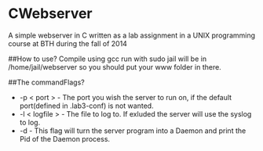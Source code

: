 CWebserver
==========

A simple webserver in C written as a lab assignment in a UNIX programming course at BTH during the fall of 2014


##How to use?
 Compile using gcc
 run with sudo
 jail will be in /home/jail/webserver so you should put your www folder in there. 

##The commandFlags?
 * -p &lt; port &gt; - The port you wish the server to run on, if the default port(defined in .lab3-conf) is not wanted.
 * -l &lt; logfile &gt; - The file to log to. If exluded the server will use the syslog to log.
 * -d - This flag will turn the server program into a Daemon and print the Pid of the Daemon process.
